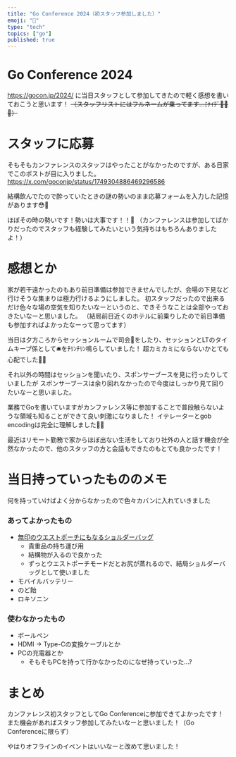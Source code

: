 ```yaml
---
title: "Go Conference 2024（初スタッフ参加しました）"
emoji: "🦔"
type: "tech"
topics: ["go"]
published: true
---
```


# Go Conference 2024

https://gocon.jp/2024/
に当日スタッフとして参加してきたので軽く感想を書いておこうと思います！
~~（スタッフリストにはフルネームが乗ってます...ﾐﾅｲﾃﾞ🙈🙉🙊）~~

# スタッフに応募

そもそもカンファレンスのスタッフはやったことがなかったのですが、ある日家でこのポストが目に入りました。
https://x.com/goconjp/status/1749304886469296586

結構飲んでたので酔っていたときの謎の勢いのまま応募フォームを入力した記憶があります😳🍻

ほぼその時の勢いです！勢いは大事です！！🍻
（カンファレンスは参加してばかりだったのでスタッフも経験してみたいという気持ちはもちろんありましたよ！）

# 感想とか

家が若干遠かったのもあり前日準備は参加できませんでしたが、会場の下見など行けそうな集まりは極力行けるようにしました。
初スタッフだったので出来るだけ色々な場の空気を知りたいなーというのと、できそうなことは全部やっておきたいなーと思いました。
（結局前日近くのホテルに前乗りしたので前日準備も参加すればよかったなーって思ってます）

当日は夕方ころからセッションルームで司会🎤をしたり、セッションとLTのタイムキープ係として🛎️をﾁﾘﾝﾁﾘﾝ鳴らしていました！
超カミカミにならないかとても心配でした🤦‍♂️

それ以外の時間はセッションを聞いたり、スポンサーブースを見に行ったりしていましたが
スポンサーブースは余り回れなかったので今度はしっかり見て回りたいなーと思いました。

業務でGoを書いていますがカンファレンス等に参加することで普段触らないような領域も知ることができて良い刺激になりました！
イテレーターとgob encodingは完全に理解しました🤦‍♂️

最近はリモート勤務で家からほぼ出ない生活をしており社外の人と話す機会が全然なかったので、他のスタッフの方と会話もできたのもとても良かったです！

# 当日持っていったもののメモ

何を持っていけばよく分からなかったので色々カバンに入れていきました

### あってよかったもの

- [無印のウエストポーチにもなるショルダーバッグ](https://www.muji.com/jp/ja/store/cmdty/detail/%E3%82%A6%E3%82%A8%E3%82%B9%E3%83%88%E3%83%9D%E3%83%BC%E3%83%81%E3%81%AB%E3%82%82%E3%81%AA%E3%82%8B%E3%80%80%E6%92%A5%E6%B0%B4%E3%82%B7%E3%83%A7%E3%83%AB%E3%83%80%E3%83%BC%E3%83%90%E3%83%83%E3%82%B0/4550583452995)
    - 貴重品の持ち運び用
    - 結構物が入るので良かった
    - ずっとウエストポーチモードだとお尻が蒸れるので、結局ショルダーバッグとして使いました
- モバイルバッテリー
- のど飴
- ロキソニン

### 使わなかったもの

- ボールペン
- HDMI -> Type-Cの変換ケーブルとか
- PCの充電器とか
    - そもそもPCを持って行かなかったのになぜ持っていった...?

# まとめ

カンファレンス初スタッフとしてGo Conferenceに参加できてよかったです！
また機会があればスタッフ参加してみたいなーと思いました！（Go Conferenceに限らず）

やはりオフラインのイベントはいいなーと改めて思いました！
